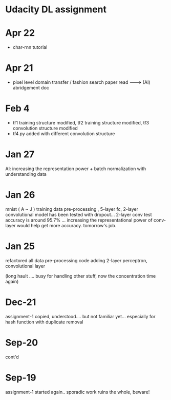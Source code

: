 # Udacity DL assignment

# Apr 22

* char-rnn tutorial 

# Apr 21

* pixel level domain transfer / fashion search paper read ---> (AI) abridgement doc

# Feb 4

- tf1 training structure modified, tf2 training structure modified, tf3 convolution structure modified
- tf4.py added with different convolution structure 

# Jan 27

AI: increasing the representation power + batch normalization with understanding data

# Jan 26

mnist ( A ~ J ) training data pre-processing , 5-layer fc, 2-layer convolutional model has been tested with dropout...       2-layer conv test accuracy is around 95.7% ...  increasing the representational power of conv-layer would help get more accuracy. tomorrow's job.


# Jan 25

refactored all data pre-processing code
adding 2-layer perceptron, convolutional layer

(long hault .... busy for handling other stuff, now the concentration time again)

# Dec-21

assignment-1 copied, understood.... but not familiar yet... especially for hash function with duplicate removal

# Sep-20

cont'd


# Sep-19

assignment-1 started again.. sporadic work ruins the whole, beware!

